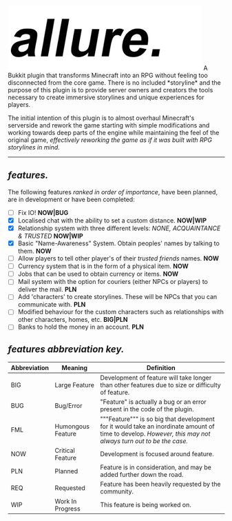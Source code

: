 <img src="/images/logo.png" height=150px>
A Bukkit plugin that transforms Minecraft into an RPG without feeling too disconnected from the core game.
There is no included *storyline* and the purpose of this plugin is to provide server owners and creators
the tools necessary to create immersive storylines and unique experiences for players.

The initial intention of this plugin is to almost overhaul Minecraft's serverside and rework the game starting
with simple modifications and working towards deep parts of the engine while maintaining the feel of the original game,
*effectively reworking the game as if it was built with RPG storylines in mind.*
<hr>

## *features.*
The following features *ranked in order of importance*, have been planned, are in development or have been completed:
- [ ] Fix IO! **NOW|BUG**
- [x] Localised chat with the ability to set a custom distance. **NOW|WIP**
- [x] Relationship system with three different levels: *NONE, ACQUAINTANCE & TRUSTED* **NOW|WIP** 
- [x] Basic "Name-Awareness" System. Obtain peoples' names by talking to them. **NOW**
- [ ] Allow players to tell other player's of their *trusted friends* names. **NOW**
- [ ] Currency system that is in the form of a physical item. **NOW**
- [ ] Jobs that can be used to obtain currency or items. **NOW**
- [ ] Mail system with the option for couriers (either NPCs or players) to deliver the mail. **PLN**
- [ ] Add 'characters' to create storylines. These will be NPCs that you can communicate with. **PLN**
- [ ] Modified behaviour for the custom characters such as relationships with other characters, homes, etc. **BIG|PLN**
- [ ] Banks to hold the money in an account. **PLN**

## *features abbreviation key.*
 Abbreviation | Meaning | Definition
 ------------ | ------- | ----------
 BIG | Large Feature | Development of feature will take longer than other features due to size or difficulty of feature.
 BUG | Bug/Error | "Feature" is actually a bug or an error present in the code of the plugin.
 FML | Humongous Feature | """Feature""" is so big that development for it would take an inordinate amount of time to develop. *However, this may not always turn out to be the case.*
 NOW | Critical Feature | Development is focused around feature.
 PLN | Planned | Feature is in consideration, and may be added further down the road.
 REQ | Requested | Feature has been heavily requested by the community.
 WIP | Work In Progress | This feature is being worked on.
